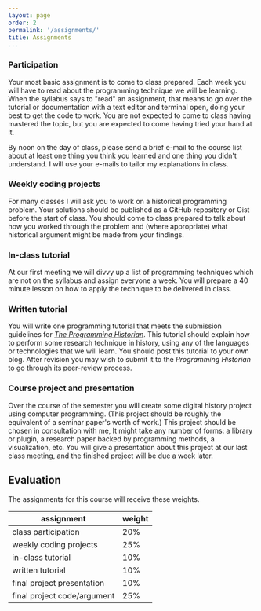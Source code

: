 ```yaml
---
layout: page
order: 2
permalink: '/assignments/'
title: Assignments
...
```


### Participation

Your most basic assignment is to come to class prepared. Each week you
will have to read about the programming technique we will be learning.
When the syllabus says to "read" an assignment, that means to go over
the tutorial or documentation with a text editor and terminal open,
doing your best to get the code to work. You are not expected to come to
class having mastered the topic, but you are expected to come having
tried your hand at it.

By noon on the day of class, please send a brief e-mail to the course
list about at least one thing you think you learned and one thing you
didn't understand. I will use your e-mails to tailor my explanations in
class.

### Weekly coding projects

For many classes I will ask you to work on a historical programming
problem. Your solutions should be published as a GitHub repository or
Gist before the start of class. You should come to class prepared to
talk about how you worked through the problem and (where appropriate)
what historical argument might be made from your findings.

### In-class tutorial

At our first meeting we will divvy up a list of programming techniques 
which are not on the syllabus and assign everyone a week. You will 
prepare a 40 minute lesson on how to apply the technique to be delivered 
in class.

### Written tutorial

You will write one programming tutorial that meets the submission
guidelines for *[The Programming Historian][]*. This tutorial should
explain how to perform some research technique in history, using any of
the languages or technologies that we will learn. You should post this
tutorial to your own blog. After revision you may wish to submit it to
the *Programming Historian* to go through its peer-review process.

  [The Programming Historian]: http://programminghistorian.org/submissions

### Course project and presentation

Over the course of the semester you will create some digital history 
project using computer programming. (This project should be roughly the 
equivalent of a seminar paper's worth of work.) This project should be 
chosen in consultation with me, It might take any number of forms: a 
library or plugin, a research paper backed by programming methods, a 
visualization, etc. You will give a presentation about this project at 
our last class meeting, and the finished project will be due a week 
later.

## Evaluation

The assignments for this course will receive these weights.

  | assignment                        | weight
  | --------------------------------  | --------
  | class participation               | 20%
  | weekly coding projects            | 25%
  | in-class tutorial                 | 10%
  | written tutorial                  | 10%
  | final project presentation        | 10%
  | final project code/argument       | 25%
